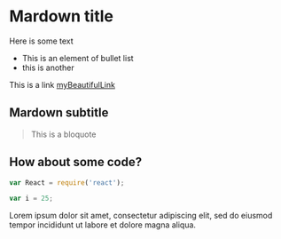 # Mardown title

Here is some text

* This is an element of bullet list
* this is another

This is a link [myBeautifulLink](http://www.google.com)

## Mardown subtitle

<blockquote>
    This is a bloquote
</blockquote>

## How about some code?

```js
var React = require('react');

var i = 25;

```
Lorem ipsum dolor sit amet, consectetur adipiscing elit, sed do eiusmod tempor incididunt ut labore et dolore magna aliqua.
